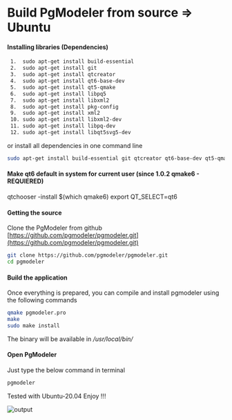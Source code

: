 # Build PgModeler from source => Ubuntu

#### Installing libraries (Dependencies)

```bash
 1.  sudo apt-get install build-essential
 2.  sudo apt-get install git
 3.  sudo apt-get install qtcreator
 4.  sudo apt-get install qt6-base-dev 
 5.  sudo apt-get install qt5-qmake
 6.  sudo apt-get install libpq5
 7.  sudo apt-get install libxml2
 8.  sudo apt-get install pkg-config
 9.  sudo apt-get install xml2
 10. sudo apt-get install libxml2-dev
 11. sudo apt-get install libpq-dev
 12. sudo apt-get install libqt5svg5-dev
```

or install all dependencies in one command line

```bash
sudo apt-get install build-essential git qtcreator qt6-base-dev qt5-qmake libpq5 libxml2 pkg-config xml2 libxml2-dev libpq-dev libqt5svg5-dev qmake6
```

#### Make qt6 default in system for current user (since 1.0.2 qmake6 - REQUIERED)

qtchooser -install $(which qmake6)
export QT_SELECT=qt6

#### Getting the source

Clone the PgModeler from github [https://github.com/pgmodeler/pgmodeler.git](https://github.com/pgmodeler/pgmodeler.git)

```bash
git clone https://github.com/pgmodeler/pgmodeler.git
cd pgmodeler
```

#### Build the application

Once everything is prepared, you can compile and install pgmodeler using the following commands

```bash
qmake pgmodeler.pro
make
sudo make install
```

The binary will be available in */usr/local/bin/*

#### Open PgModeler

Just type the below command in terminal

```bash
pgmodeler
```

Tested with Ubuntu-20.04
Enjoy !!!

![output](Ubuntu.png)
